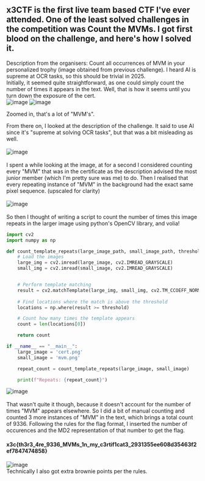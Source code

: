 ## x3CTF is the first live team based CTF I've ever attended. One of the least solved challenges in the competition was Count the MVMs. I got first blood on the challenge, and here's how I solved it. 

Description from the organisers: 
Count all occurrences of MVM in your personalized trophy (image obtained from previous challenge). I heard AI is supreme at OCR tasks, so this should be trivial in 2025. 
<br>Initially, it seemed quite straightforward, as one could simply count the number of times it appears in the text. Well, that is how it seems until you turn down the exposure of the cert.</br>
![image](https://github.com/user-attachments/assets/787bc402-dad1-4429-adeb-c44295eb8268)
![image](https://github.com/user-attachments/assets/ec026b84-9c5a-449e-8dac-92b376e42bf6)
<p>Zoomed in, that's a lot of "MVM's".</p>


From there on, I looked at the description of the challenge. It said to use AI since it's "supreme at solving OCR tasks", but that was a bit misleading as well.
<br></br>
![image](https://github.com/user-attachments/assets/a9a990e9-8c77-47b5-937c-245753a36ba0)
<br></br>
I spent a while looking at the image, at for a second I considered counting every "MVM" that was in the certificate as the description advised the most junior member (which I'm pretty sure was me) to do. Then I realised that every repeating instance of "MVM" in the background had the exact same pixel sequence.
(upscaled for clarity)
<br></br>
![image](https://github.com/user-attachments/assets/c3117d16-c41c-43b6-8a60-57b23324490f)
<br></br>
So then I thought of writing a script to count the number of times this image repeats in the larger image using python's OpenCV library, and volia!
```python
import cv2
import numpy as np

def count_template_repeats(large_image_path, small_image_path, threshold=0.9):
    # Load the images
    large_img = cv2.imread(large_image, cv2.IMREAD_GRAYSCALE)
    small_img = cv2.imread(small_image, cv2.IMREAD_GRAYSCALE)


    # Perform template matching
    result = cv2.matchTemplate(large_img, small_img, cv2.TM_CCOEFF_NORMED)
    
    # Find locations where the match is above the threshold
    locations = np.where(result >= threshold)

    # Count how many times the template appears
    count = len(locations[0])

    return count

if __name__ == "__main__":
    large_image = 'cert.png'
    small_image = 'mvm.png'

    repeat_count = count_template_repeats(large_image, small_image)

    print(f"Repeats: {repeat_count}")
```
![image](https://github.com/user-attachments/assets/03db71f0-5fbc-4e4e-b224-f0d8de4c7dcb)
<br></br>That wasn't quite it though, because it doesn't account for the number of times "MVM" appears elsewhere. So I did a bit of manual counting and counted 3 more instances of "MVM" in the text, which brings a total count of 9336.
Following the rules for the flag format, I inserted the number of occurences and the MD2 representation of that number to get the flag.
#### x3c{th3r3_4re_9336_MVMs_1n_my_c3rtif1cat3_2931355ee608d35463f2ef7847474858}
![image](https://github.com/user-attachments/assets/57a08047-4f4d-4c55-be66-fdad12909bef)
<br>Technically I also got extra brownie points per the rules.</br>
